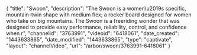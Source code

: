 {
    "title": "Swoon",
    "description": "The Swoon is a women\u2019s specific, mountain-twin shape with medium flex; a rocker board designed for women who take on big mountains. The Swoon is a freeriding wonder that was designed to provide easy performance, reliability, control, and confidence when r",
    "channelid": "3763991",
    "videoid": "6418061",
    "date_created": "1443633865",
    "date_modified": "1443633865",
    "type": "captivate",
    "layout": "channelVideo",
    "url": "\/arbor\/swoon\/3763991-6418061"
}